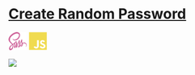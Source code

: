 # [Create Random Password](https://mahdirazzaghi808.github.io/password-sass-js/)

<p align="left">
 <a href="https://sass-lang.com/" target="_blank" rel="noreferrer"><img
          src="https://raw.githubusercontent.com/MahdiRazzaghi808/MahdiRazzaghi808/e74668f11cedd8cecc58f0faaad60303f5f44adb/sass.svg"
          width="36" height="36" alt="sass" /></a>
<a href="https://developer.mozilla.org/en-US/docs/Web/JavaScript" target="_blank" rel="noreferrer"><img
          src="https://raw.githubusercontent.com/MahdiRazzaghi808/MahdiRazzaghi808/463481dbf00d1cb38c3f80dbb6023b23ae32278c/javascript-colored.svg"
          width="36" height="36" alt="Javascript" /></a>
</p>

<img src='https://mahdirazzaghi808.github.io/personal/static/media/password.c3a71de9835e968350b0.jpg' />
